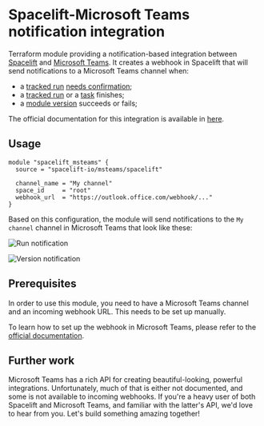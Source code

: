 # Spacelift-Microsoft Teams notification integration

Terraform module providing a notification-based integration between [Spacelift](https://spacelift.io) and [Microsoft Teams](https://www.microsoft.com/en-us/microsoft-teams/group-chat-software). It creates a webhook in Spacelift that will send notifications to a Microsoft Teams channel when:

- a [tracked run](https://docs.spacelift.io/concepts/run/tracked) [needs confirmation](https://docs.spacelift.io/concepts/run/tracked#unconfirmed);
- a [tracked run](https://docs.spacelift.io/concepts/run/tracked) or a [task](https://docs.spacelift.io/concepts/run/task) finishes;
- a [module version](https://docs.spacelift.io/vendors/terraform/module-registry#versions) succeeds or fails;

The official documentation for this integration is available in [here](https://docs.spacelift.io/integrations/chatops/msteams).

## Usage

```hcl
module "spacelift_msteams" {
  source = "spacelift-io/msteams/spacelift"

  channel_name = "My channel"
  space_id     = "root"
  webhook_url  = "https://outlook.office.com/webhook/..."
}
```

Based on this configuration, the module will send notifications to the `My channel` channel in Microsoft Teams that look like these:

![Run notification](https://docs.spacelift.io/assets/screenshots/msteams-run-state.png)

![Version notification](https://docs.spacelift.io/assets/screenshots/msteams-module-version.png)

## Prerequisites

In order to use this module, you need to have a Microsoft Teams channel and an incoming webhook URL. This needs to be set up manually.

To learn how to set up the webhook in Microsoft Teams, please refer to the [official documentation](https://docs.microsoft.com/en-us/microsoftteams/platform/webhooks-and-connectors/how-to/add-incoming-webhook).

## Further work

Microsoft Teams has a rich API for creating beautiful-looking, powerful integrations. Unfortunately, much of that is either not documented, and some is not available to incoming webhooks. If you're a heavy user of both Spacelift and Microsoft Teams, and familiar with the latter's API, we'd love to hear from you. Let's build something amazing together!
